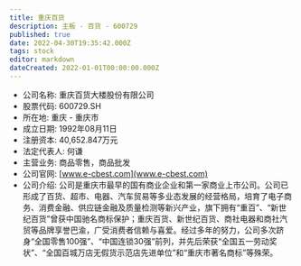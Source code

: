 ```yaml
---
title: 重庆百货
description: 主板 - 百货 - 600729
published: true
date: 2022-04-30T19:35:42.000Z
tags: stock
editor: markdown
dateCreated: 2022-01-01T00:00:00.000Z
---
```


- 公司名称: 重庆百货大楼股份有限公司
- 股票代码: 600729.SH
- 所在地: 重庆 - 重庆市
- 成立日期: 1992年08月11日
- 注册资本: 40,652.847万元
- 法定代表人: 何谦
- 主营业务: 商品零售，商品批发
- 公司官网: [www.e-cbest.com](www.e-cbest.com)
- 公司介绍: 公司是重庆市最早的国有商业企业和第一家商业上市公司。公司已形成了百货、超市、电器、汽车贸易等多业态发展的经营格局，培育了电子商务、消费金融、供应链金融及质量检测等新兴产业，旗下拥有“重百”、“新世纪百货”曾获中国驰名商标保护；重庆百货、新世纪百货、商社电器和商社汽贸等品牌享誉巴渝，广受消费者信赖与喜爱。经过多年的努力，公司多次跻身“全国零售100强”、“中国连锁30强”前列，并先后荣获“全国五一劳动奖状”、“全国百城万店无假货示范店先进单位”和“重庆市著名商标”等殊荣。



